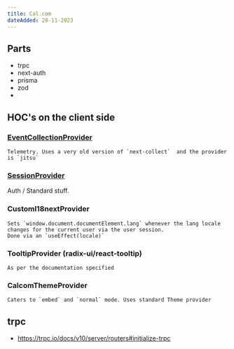```yaml
---
title: Cal.com 
dateAdded: 28-11-2023
---
```


## Parts

 - trpc
 - next-auth 
 - prisma 
 - zod 
 - 


## HOC's on the client side 

### [EventCollectionProvider](https://github.com/vklimontovich/next-collect)

    Telemetry. Uses a very old version of `next-collect`  and the provider is `jitsu` 

### [SessionProvider](https://next-auth.js.org/)

   Auth / Standard stuff. 

### CustomI18nextProvider

    Sets `window.document.documentElement.lang` whenever the lang locale changes for the current user via the user session. 
    Done via an `useEffect(locale)`


### TooltipProvider (radix-ui/react-tooltip)

    As per the documentation specified 
    
### CalcomThemeProvider

    Caters to `embed` and `normal` mode. Uses standard Theme provider

## trpc 

- https://trpc.io/docs/v10/server/routers#initialize-trpc
